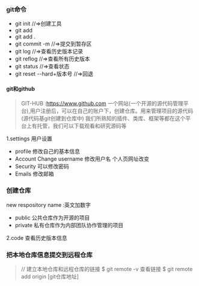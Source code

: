 ### git命令
- git init     //=>创建工具
- git add
- git add .
- git commit -m      //=>提交到暂存区
- git log        //=>查看历史版本记录
- git reflog     //=>查看所有历史版本
- git status     //=>查看状态
- git reset --hard+版本号      //=>回退


#### git和github
> GIT-HUB :https://www.github.com
一个网站(一个开源的源代码管理平台),用户注册后，可以在自己的账户下，创建仓库。用来管理项目的源代码(源代码基git创建到仓库中)
我们所熟知的插件、类库、框架等都在这个平台上有托管，我们可以下载观看和研究源码等

1.settings 用户设置
- profile 修改自己的基本信息
- Account Change username  修改用户名 个人页网址改变
- Security 可以修改密码
- Emails 修改邮箱

### 创建仓库
new respository 
name :英文加数字
- public 公共仓库作为开源的项目
- private 私有仓库作为内部团队协作管理的项目

2.code 查看历史版本信息


### 把本地仓库信息提交到远程仓库
> // 建立本地仓库和远程仓库的链接
 $ git remote -v 查看链接
 $ git remote add origin [git仓库地址]

